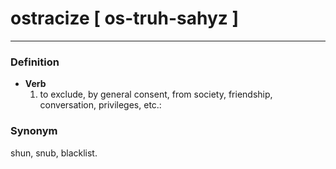 # ostracize [ os-truh-sahyz ]
---
### Definition
- **Verb**
  1. to exclude, by general consent, from society, friendship, conversation, privileges, etc.:
### Synonym
shun, snub, blacklist.
